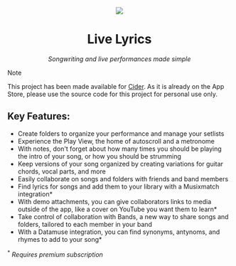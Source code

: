 <div align="center">

<img src="images/header.png"></img>

# Live Lyrics
*Songwriting and live performances made simple*

</div>

> [!NOTE]
> This project has been made available for [Cider](cider.hackclub.com). As it is already on the App Store, please use the source code for this project for personal use only.

## Key Features:
- Create folders to organize your performance and manage your setlists
- Experience the Play View, the home of autoscroll and a metronome
- With notes, don't forget about how many times you should be playing the intro of your song, or how you should be strumming
- Keep versions of your song organized by creating variations for guitar chords, vocal parts, and more
- Easily collaborate on songs and folders with friends and band members
- Find lyrics for songs and add them to your library with a Musixmatch integration*
- With demo attachments, you can give collaborators links to media outside of the app, like a cover on YouTube you want them to learn*
- Take control of collaboration with Bands, a new way to share songs and folders, tailored to each member in your band
- With a Datamuse integration, you can find synonyms, antynoms, and rhymes to add to your song*

<sup>*</sup> *Requires premium subscription*
